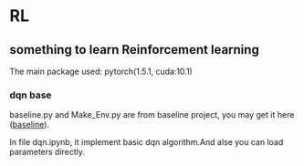 # RL
## something to learn Reinforcement learning  
The main package used: pytorch(1.5.1, cuda:10.1)  

### dqn base
baseline.py and Make_Env.py are from baseline project, you may get it here ([baseline][1]).   

In file dqn.ipynb, it implement basic dqn algorithm.And alse you can load parameters directly.  

[1]:https://github.com/openai/baselines/blob/master/baselines/common/atari_wrappers.py
